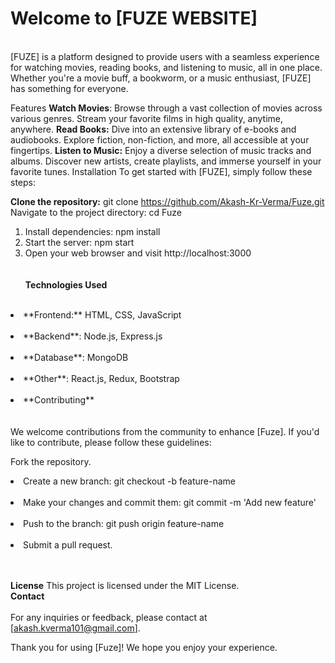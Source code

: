<h1>Welcome to [FUZE WEBSITE]</h1>
<br>
[FUZE] is a platform designed to provide users with a seamless experience for watching movies, reading books, and listening to music, all in one place. Whether you're a movie buff, a bookworm, or a music enthusiast, [FUZE] has something for everyone.

Features
**Watch Movies**: Browse through a vast collection of movies across various genres. Stream your favorite films in high quality, anytime, anywhere.
**Read Books:** Dive into an extensive library of e-books and audiobooks. Explore fiction, non-fiction, and more, all accessible at your fingertips.
**Listen to Music:** Enjoy a diverse selection of music tracks and albums. Discover new artists, create playlists, and immerse yourself in your favorite tunes.
Installation
To get started with [FUZE], simply follow these steps:

**Clone the repository:** git clone https://github.com/Akash-Kr-Verma/Fuze.git
Navigate to the project directory: cd Fuze
1) Install dependencies: npm install
2) Start the server: npm start
3) Open your web browser and visit http://localhost:3000
   <br>
   <br>
   <br>
**Technologies Used**<br>
<br>
<li>**Frontend:** HTML, CSS, JavaScript</li> <br>
<li>**Backend**: Node.js, Express.js</li> <br>
<li>**Database**: MongoDB</li><br>
<li>**Other**: React.js, Redux, Bootstrap </li><br>
<li>**Contributing** </li> <br>
<br>
We welcome contributions from the community to enhance [Fuze]. If you'd like to contribute, please follow these guidelines: <br>

Fork the repository.
<li>Create a new branch: git checkout -b feature-name</li>
<br>
<li>Make your changes and commit them: git commit -m 'Add new feature'</li>
<br>
<li>Push to the branch: git push origin feature-name</li>
<br>
<li>Submit a pull request.</li>
<br>
<br>

**License**
This project is licensed under the MIT License.
<br>
**Contact**
<br>
<br>
For any inquiries or feedback, please contact  at [akash.kverma101@gmail.com].

Thank you for using [Fuze]! We hope you enjoy your experience.
